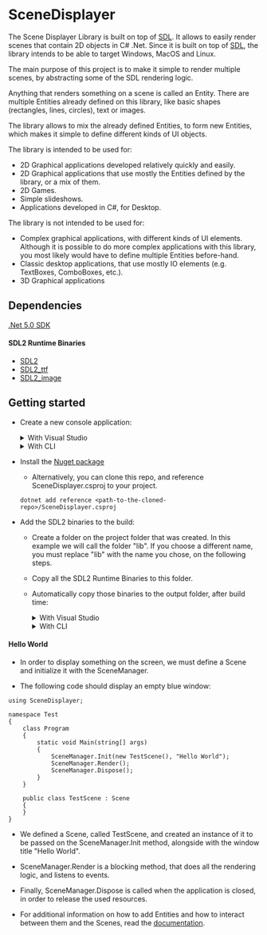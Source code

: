 # SceneDisplayer

The Scene Displayer Library is built on top of [SDL](https://www.libsdl.org/). It allows to easily render scenes that contain 2D objects in C# .Net. Since it is built on top of [SDL](https://www.libsdl.org/), the library intends to be able to target Windows, MacOS and Linux.

The main purpose of this project is to make it simple to render multiple scenes, by abstracting some of the SDL rendering logic.

Anything that renders something on a scene is called an Entity. There are multiple Entities already defined on this library, like basic shapes (rectangles, lines, circles), text or images.

The library allows to mix the already defined Entities, to form new Entities, which makes it simple to define different kinds of UI objects.

The library is intended to be used for:

- 2D Graphical applications developed relatively quickly and easily.
- 2D Graphical applications that use mostly the Entities defined by the library, or a mix of them.
- 2D Games.
- Simple slideshows.
- Applications developed in C#, for Desktop.

The library is not intended to be used for:

- Complex graphical applications, with different kinds of UI elements. Although it is possible to do more complex applications with this library, you most likely would have to define multiple Entities before-hand.
- Classic desktop applications, that use mostly IO elements (e.g. TextBoxes, ComboBoxes, etc.).
- 3D Graphical applications

## Dependencies

[.Net 5.0 SDK](https://dotnet.microsoft.com/download)

#### SDL2 Runtime Binaries
- [SDL2](https://www.libsdl.org/download-2.0.php)
- [SDL2_ttf](https://www.libsdl.org/projects/SDL_ttf/)
- [SDL2_image](https://www.libsdl.org/projects/SDL_image/)

## Getting started

- Create a new console application:
  <details>
    <summary>With Visual Studio</summary>

    Create a new Project -> Console App
  </details>

  <details>
    <summary>With CLI</summary>

    ```
    dotnet new console
    ```

  </details>

 - Install the [Nuget package](https://www.nuget.org/packages/Cardoso.SceneDisplayer/)
 
    - Alternatively, you can clone this repo, and reference SceneDisplayer.csproj to your project.
    
    ```
    dotnet add reference <path-to-the-cloned-repo>/SceneDisplayer.csproj
    ```
 
 - Add the SDL2 binaries to the build:
  
    - Create a folder on the project folder that was created. In this example we will call the folder "lib". If you choose a different name, you must replace "lib" with the name you chose, on the following steps.
  
    - Copy all the SDL2 Runtime Binaries to this folder.

    - Automatically copy those binaries to the output folder, after build time:
      <details>
        <summary>With Visual Studio</summary>

        Go to Project Properties -> Build Events

        On "Post-build event command line" add the following line:

        ```
        copy "$(SolutionDir)\lib\*" "$(TargetDir)"
        ```
      </details>

      <details>
        <summary>With CLI</summary>

        Edit the <Project-name>.csproj file.

        Inside the Project tag, add the following:

        ```
        <Target Name="PostBuild" AfterTargets="PostBuildEvent">
          <Exec Command="copy &quot;$(SolutionDir)\lib\*&quot; &quot;$(TargetDir)&quot;" />
        </Target>
        ```

      </details>
      
#### Hello World

- In order to display something on the screen, we must define a Scene and initialize it with the SceneManager.

- The following code should display an empty blue window:
    
```
using SceneDisplayer;

namespace Test
{
    class Program
    {
        static void Main(string[] args)
        {
            SceneManager.Init(new TestScene(), "Hello World");
            SceneManager.Render();
            SceneManager.Dispose();
        }
    }

    public class TestScene : Scene
    {
    }
}
```

- We defined a Scene, called TestScene, and created an instance of it to be passed on the SceneManager.Init method, alongside with the window title "Hello World".

- SceneManager.Render is a blocking method, that does all the rendering logic, and listens to events.

- Finally, SceneManager.Dispose is called when the application is closed, in order to release the used resources.

- For additional information on how to add Entities and how to interact between them and the Scenes, read the [documentation](Documentation.md).
